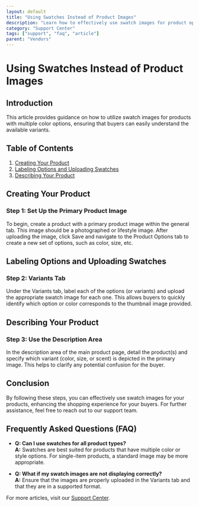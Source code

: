 ```yaml
---
layout: default
title: "Using Swatches Instead of Product Images"
description: "Learn how to effectively use swatch images for product options."
category: "Support Center"
tags: ["support", "faq", "article"]
parent: "Vendors"
---
```


# Using Swatches Instead of Product Images

## Introduction

This article provides guidance on how to utilize swatch images for products with multiple color options, ensuring that buyers can easily understand the available variants.

## Table of Contents
1. [Creating Your Product](#creating-your-product)
2. [Labeling Options and Uploading Swatches](#labeling-options-and-uploading-swatches)
3. [Describing Your Product](#describing-your-product)

## Creating Your Product

### Step 1: Set Up the Primary Product Image

To begin, create a product with a primary product image within the general tab. This image should be a photographed or lifestyle image. After uploading the image, click Save and navigate to the Product Options tab to create a new set of options, such as color, size, etc.

## Labeling Options and Uploading Swatches

### Step 2: Variants Tab

Under the Variants tab, label each of the options (or variants) and upload the appropriate swatch image for each one. This allows buyers to quickly identify which option or color corresponds to the thumbnail image provided.

## Describing Your Product

### Step 3: Use the Description Area

In the description area of the main product page, detail the product(s) and specify which variant (color, size, or scent) is depicted in the primary image. This helps to clarify any potential confusion for the buyer.

## Conclusion

By following these steps, you can effectively use swatch images for your products, enhancing the shopping experience for your buyers. For further assistance, feel free to reach out to our support team.

## Frequently Asked Questions (FAQ)

- **Q: Can I use swatches for all product types?**  
  **A:** Swatches are best suited for products that have multiple color or style options. For single-item products, a standard image may be more appropriate.
  
- **Q: What if my swatch images are not displaying correctly?**  
  **A:** Ensure that the images are properly uploaded in the Variants tab and that they are in a supported format.

For more articles, visit our [Support Center](https://support.anamcraft.com).